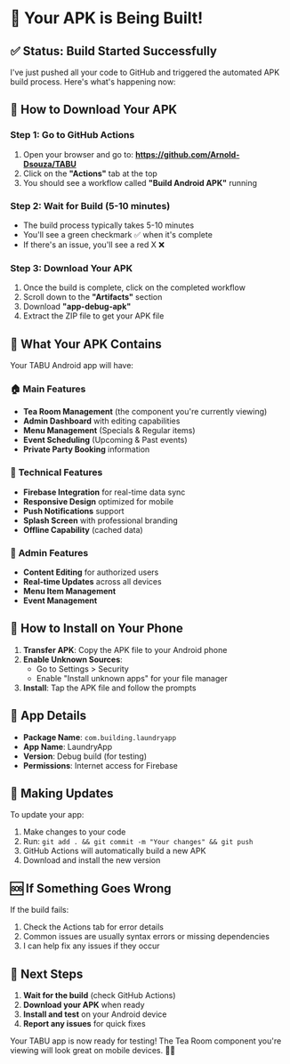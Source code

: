 # 🚀 Your APK is Being Built! 

## ✅ Status: Build Started Successfully

I've just pushed all your code to GitHub and triggered the automated APK build process. Here's what's happening now:

## 📍 How to Download Your APK

### Step 1: Go to GitHub Actions
1. Open your browser and go to: **https://github.com/Arnold-Dsouza/TABU**
2. Click on the **"Actions"** tab at the top
3. You should see a workflow called **"Build Android APK"** running

### Step 2: Wait for Build (5-10 minutes)
- The build process typically takes 5-10 minutes
- You'll see a green checkmark ✅ when it's complete
- If there's an issue, you'll see a red X ❌

### Step 3: Download Your APK
1. Once the build is complete, click on the completed workflow
2. Scroll down to the **"Artifacts"** section
3. Download **"app-debug-apk"**
4. Extract the ZIP file to get your APK file

## 📱 What Your APK Contains

Your TABU Android app will have:

### 🏠 **Main Features**
- **Tea Room Management** (the component you're currently viewing)
- **Admin Dashboard** with editing capabilities
- **Menu Management** (Specials & Regular items)
- **Event Scheduling** (Upcoming & Past events)
- **Private Party Booking** information

### 🔧 **Technical Features**
- **Firebase Integration** for real-time data sync
- **Responsive Design** optimized for mobile
- **Push Notifications** support
- **Splash Screen** with professional branding
- **Offline Capability** (cached data)

### 👥 **Admin Features**
- **Content Editing** for authorized users
- **Real-time Updates** across all devices
- **Menu Item Management**
- **Event Management**

## 📲 How to Install on Your Phone

1. **Transfer APK**: Copy the APK file to your Android phone
2. **Enable Unknown Sources**: 
   - Go to Settings > Security
   - Enable "Install unknown apps" for your file manager
3. **Install**: Tap the APK file and follow the prompts

## 🎯 App Details

- **Package Name**: `com.building.laundryapp`
- **App Name**: LaundryApp
- **Version**: Debug build (for testing)
- **Permissions**: Internet access for Firebase

## 🔄 Making Updates

To update your app:
1. Make changes to your code
2. Run: `git add . && git commit -m "Your changes" && git push`
3. GitHub Actions will automatically build a new APK
4. Download and install the new version

## 🆘 If Something Goes Wrong

If the build fails:
1. Check the Actions tab for error details
2. Common issues are usually syntax errors or missing dependencies
3. I can help fix any issues if they occur

## 🎊 Next Steps

1. **Wait for the build** (check GitHub Actions)
2. **Download your APK** when ready
3. **Install and test** on your Android device
4. **Report any issues** for quick fixes

Your TABU app is now ready for testing! The Tea Room component you're viewing will look great on mobile devices. 📱✨
